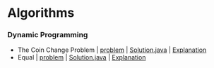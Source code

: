 # Algorithms

### Dynamic Programming
- The Coin Change Problem | [problem](https://www.hackerrank.com/challenges/coin-change/problem) | [Solution.java](./Dynamic%20Programming/The%20Coin%20Change%20Problem/Solution.java) | [Explanation](./Dynamic%20Programming/The%20Coin%20Change%20Problem/TheCoinChangeProblemSol.pdf) 
- Equal | [problem](https://www.hackerrank.com/challenges/equal/problem) | [Solution.java](./Dynamic%20Programming/Equal/Solution.java) | [Explanation](./Dynamic%20Programming/Equal/EqualSol.pdf)